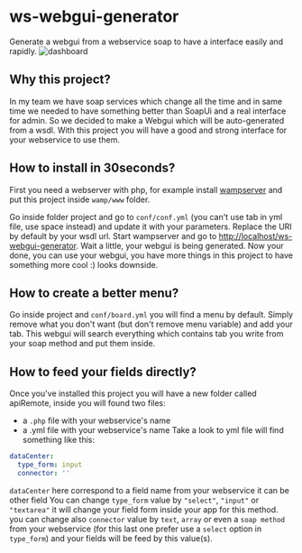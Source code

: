 ws-webgui-generator
===================
Generate a webgui from a webservice soap to have a interface easily and rapidly.
![dashboard](https://raw.githubusercontent.com/Orange-OpenSource/ws-webgui-generator/master/img/dashboard.png)

Why this project?
------------------
In my team we have soap services which change all the time and in same time we needed to have something better than SoapUi and a real interface for admin. So we decided to make a Webgui which will be auto-generated from a wsdl.
With this project you will have a good and strong interface for your webservice to use them.

How to install in 30seconds?
----------------
First you need a webserver with php, for example install [wampserver](http://www.wampserver.com/) and put this project inside `wamp/www` folder.

Go inside folder project and go to `conf/conf.yml` (you can't use tab in yml file, use space instead) and update it with your parameters. Replace the URI by default by your wsdl url.
Start wampserver and go to [http://localhost/ws-webgui-generator](http://localhost/ws-webgui-generator). Wait a little, your webgui is being generated.
Now your done, you can use your webgui, you have more things in this project to have something more cool :) looks downside.

How to create a better menu?
---------------------
Go inside project and `conf/board.yml` you will find a menu by default. Simply remove what you don't want (but don't remove menu variable) and add your tab. This webgui will search everything which contains tab you write from your soap method and put them inside.

How to feed your fields directly?
-----------------------
Once you've installed this project you will have a new folder called apiRemote, inside you will found two files:
- a `.php` file with your webservice's name
- a .yml file with your webservice's name
Take a look to yml file will find something like this:
```yml
dataCenter:
  type_form: input
  connector: ''
```
`dataCenter` here correspond to a field name from your webservice it can be other field
You can change `type_form` value by `"select"`, `"input"` or `"textarea"` it will change your field form inside your app for this method.
you can change also `connector` value by `text`, `array` or even a `soap method` from your webservice (for this last one prefer use a `select` option in `type_form`) and your fields will be feed by this value(s).
